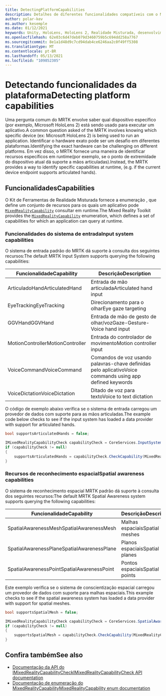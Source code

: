 ```yaml
---
title: DetectingPlatformCapabilities
description: Detalhes de diferentes funcionalidades compatíveis com o MRTK
author: polar-kev
ms.author: kesemple
ms.date: 01/12/2021
keywords: Unity, HoloLens, HoloLens 2, Realidade Misturada, desenvolvimento, MRTK, funcionalidades,
ms.openlocfilehash: 62e03c6d47deb079d3460759b5c694dd258a7767
ms.sourcegitcommit: 8e1a1d48d9c7cd94dab4ce6246aa2c0f49ff5308
ms.translationtype: MT
ms.contentlocale: pt-BR
ms.lasthandoff: 05/13/2021
ms.locfileid: "109852305"
---
```

# <a name="detecting-platform-capabilities"></a><span data-ttu-id="a22ed-104">Detectando funcionalidades da plataforma</span><span class="sxs-lookup"><span data-stu-id="a22ed-104">Detecting platform capabilities</span></span>

<span data-ttu-id="a22ed-105">Uma pergunta comum do MRTK envolve saber qual dispositivo específico (por exemplo, Microsoft HoloLens 2) está sendo usado para executar um aplicativo.</span><span class="sxs-lookup"><span data-stu-id="a22ed-105">A common question asked of the MRTK involves knowing which specific device (ex: Microsoft HoloLens 2) is being used to run an application.</span></span> <span data-ttu-id="a22ed-106">Identificar o hardware exato pode ser um desafio em diferentes plataformas.</span><span class="sxs-lookup"><span data-stu-id="a22ed-106">Identifying the exact hardware can be challenging on different platforms.</span></span> <span data-ttu-id="a22ed-107">Em vez disso, o MRTK fornece uma maneira de identificar recursos específicos em runtime(por exemplo, se o ponto de extremidade do dispositivo atual dá suporte a mãos articuladas).</span><span class="sxs-lookup"><span data-stu-id="a22ed-107">Instead, the MRTK provides a way to identify specific capabilities at runtime, (e.g. if the current device endpoint supports articulated hands).</span></span>

## <a name="capabilities"></a><span data-ttu-id="a22ed-108">Funcionalidades</span><span class="sxs-lookup"><span data-stu-id="a22ed-108">Capabilities</span></span>

<span data-ttu-id="a22ed-109">O Kit de Ferramentas de Realidade Misturada fornece a enumeração , que define um conjunto de recursos para os quais um aplicativo pode [`MixedRealityCapability`](xref:Microsoft.MixedReality.Toolkit.MixedRealityCapability) consultar em runtime.</span><span class="sxs-lookup"><span data-stu-id="a22ed-109">The Mixed Reality Toolkit provides the [`MixedRealityCapability`](xref:Microsoft.MixedReality.Toolkit.MixedRealityCapability) enumeration, which defines a set of capabilities for which an application can query at runtime.</span></span>

### <a name="input-system-capabilities"></a><span data-ttu-id="a22ed-110">Funcionalidades do sistema de entrada</span><span class="sxs-lookup"><span data-stu-id="a22ed-110">Input system capabilities</span></span>

<span data-ttu-id="a22ed-111">O sistema de entrada padrão do MRTK dá suporte à consulta dos seguintes recursos:</span><span class="sxs-lookup"><span data-stu-id="a22ed-111">The default MRTK Input System supports querying the following capabilities:</span></span>

| <span data-ttu-id="a22ed-112">Funcionalidade</span><span class="sxs-lookup"><span data-stu-id="a22ed-112">Capability</span></span> | <span data-ttu-id="a22ed-113">Descrição</span><span class="sxs-lookup"><span data-stu-id="a22ed-113">Description</span></span> |
|---|---|
| <span data-ttu-id="a22ed-114">ArticuladoHand</span><span class="sxs-lookup"><span data-stu-id="a22ed-114">ArticulatedHand</span></span> | <span data-ttu-id="a22ed-115">Entrada de mão articulada</span><span class="sxs-lookup"><span data-stu-id="a22ed-115">Articulated hand input</span></span> |
| <span data-ttu-id="a22ed-116">EyeTracking</span><span class="sxs-lookup"><span data-stu-id="a22ed-116">EyeTracking</span></span> | <span data-ttu-id="a22ed-117">Direcionamento para o olhar</span><span class="sxs-lookup"><span data-stu-id="a22ed-117">Eye gaze targeting</span></span> |
| <span data-ttu-id="a22ed-118">GGVHand</span><span class="sxs-lookup"><span data-stu-id="a22ed-118">GGVHand</span></span> | <span data-ttu-id="a22ed-119">Entrada de mão de gesto de olhar/voz</span><span class="sxs-lookup"><span data-stu-id="a22ed-119">Gaze-Gesture-Voice hand input</span></span> |
| <span data-ttu-id="a22ed-120">MotionController</span><span class="sxs-lookup"><span data-stu-id="a22ed-120">MotionController</span></span> | <span data-ttu-id="a22ed-121">Entrada do controlador de movimento</span><span class="sxs-lookup"><span data-stu-id="a22ed-121">Motion controller input</span></span> |
| <span data-ttu-id="a22ed-122">VoiceCommand</span><span class="sxs-lookup"><span data-stu-id="a22ed-122">VoiceCommand</span></span> | <span data-ttu-id="a22ed-123">Comandos de voz usando palavras-chave definidas pelo aplicativo</span><span class="sxs-lookup"><span data-stu-id="a22ed-123">Voice commands using app defined keywords</span></span> |
| <span data-ttu-id="a22ed-124">VoiceDictation</span><span class="sxs-lookup"><span data-stu-id="a22ed-124">VoiceDictation</span></span> | <span data-ttu-id="a22ed-125">Ditado de voz para texto</span><span class="sxs-lookup"><span data-stu-id="a22ed-125">Voice to text dictation</span></span> |

<span data-ttu-id="a22ed-126">O código de exemplo abaixo verifica se o sistema de entrada carregou um provedor de dados com suporte para as mãos articuladas.</span><span class="sxs-lookup"><span data-stu-id="a22ed-126">The example code below checks to see if the input system has loaded a data provider with support for articulated hands.</span></span>

```c#
bool supportsArticulatedHands = false;

IMixedRealityCapabilityCheck capabilityCheck = CoreServices.InputSystem as IMixedRealityCapabilityCheck;
if (capabilityCheck != null)
{
    supportsArticulatedHands = capabilityCheck.CheckCapability(MixedRealityCapability.ArticulatedHand);
}
```

### <a name="spatial-awareness-capabilities"></a><span data-ttu-id="a22ed-127">Recursos de reconhecimento espacial</span><span class="sxs-lookup"><span data-stu-id="a22ed-127">Spatial awareness capabilities</span></span>

<span data-ttu-id="a22ed-128">O sistema de reconhecimento espacial MRTK padrão dá suporte à consulta dos seguintes recursos:</span><span class="sxs-lookup"><span data-stu-id="a22ed-128">The default MRTK Spatial Awareness system supports querying the following capabilities:</span></span>

| <span data-ttu-id="a22ed-129">Funcionalidade</span><span class="sxs-lookup"><span data-stu-id="a22ed-129">Capability</span></span> | <span data-ttu-id="a22ed-130">Descrição</span><span class="sxs-lookup"><span data-stu-id="a22ed-130">Description</span></span> |
|---|---|
| <span data-ttu-id="a22ed-131">SpatialAwarenessMesh</span><span class="sxs-lookup"><span data-stu-id="a22ed-131">SpatialAwarenessMesh</span></span> | <span data-ttu-id="a22ed-132">Malhas espaciais</span><span class="sxs-lookup"><span data-stu-id="a22ed-132">Spatial meshes</span></span> |
| <span data-ttu-id="a22ed-133">SpatialAwarenessPlane</span><span class="sxs-lookup"><span data-stu-id="a22ed-133">SpatialAwarenessPlane</span></span> | <span data-ttu-id="a22ed-134">Planos espaciais</span><span class="sxs-lookup"><span data-stu-id="a22ed-134">Spatial planes</span></span> |
| <span data-ttu-id="a22ed-135">SpatialAwarenessPoint</span><span class="sxs-lookup"><span data-stu-id="a22ed-135">SpatialAwarenessPoint</span></span> | <span data-ttu-id="a22ed-136">Pontos espaciais</span><span class="sxs-lookup"><span data-stu-id="a22ed-136">Spatial points</span></span> |

<span data-ttu-id="a22ed-137">Este exemplo verifica se o sistema de conscientização espacial carregou um provedor de dados com suporte para malhas espaciais.</span><span class="sxs-lookup"><span data-stu-id="a22ed-137">This example checks to see if the spatial awareness system has loaded a data provider with support for spatial meshes.</span></span>

```c#
bool supportsSpatialMesh = false;

IMixedRealityCapabilityCheck capabilityCheck = CoreServices.SpatialAwarenessSystem as IMixedRealityCapabilityCheck;
if (capabilityCheck != null)
{
    supportsSpatialMesh = capabilityCheck.CheckCapability(MixedRealityCapability.SpatialAwarenessMesh);
}
```

## <a name="see-also"></a><span data-ttu-id="a22ed-138">Confira também</span><span class="sxs-lookup"><span data-stu-id="a22ed-138">See also</span></span>

- [<span data-ttu-id="a22ed-139">Documentação da API do IMixedRealityCapabilityCheck</span><span class="sxs-lookup"><span data-stu-id="a22ed-139">IMixedRealityCapabilityCheck API documentation</span></span>](xref:Microsoft.MixedReality.Toolkit.IMixedRealityCapabilityCheck)
- [<span data-ttu-id="a22ed-140">Documentação de enumeração do MixedRealityCapability</span><span class="sxs-lookup"><span data-stu-id="a22ed-140">MixedRealityCapability enum documentation</span></span>](xref:Microsoft.MixedReality.Toolkit.MixedRealityCapability)
